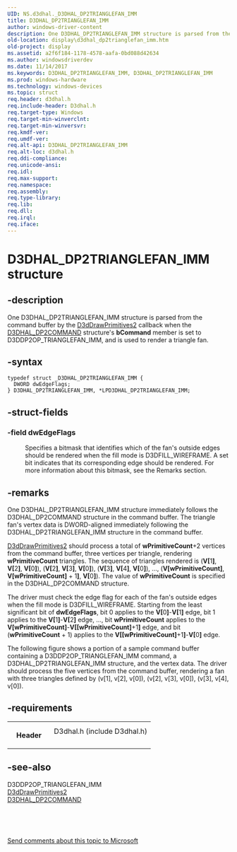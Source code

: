 ```yaml
---
UID: NS.d3dhal._D3DHAL_DP2TRIANGLEFAN_IMM
title: D3DHAL_DP2TRIANGLEFAN_IMM
author: windows-driver-content
description: One D3DHAL_DP2TRIANGLEFAN_IMM structure is parsed from the command buffer by the D3dDrawPrimitives2 callback when the D3DHAL_DP2COMMAND structure's bCommand member is set to D3DDP2OP_TRIANGLEFAN_IMM, and is used to render a triangle fan.
old-location: display\d3dhal_dp2trianglefan_imm.htm
old-project: display
ms.assetid: a2f6f184-1178-4578-aafa-0bd088d42634
ms.author: windowsdriverdev
ms.date: 11/14/2017
ms.keywords: D3DHAL_DP2TRIANGLEFAN_IMM, D3DHAL_DP2TRIANGLEFAN_IMM
ms.prod: windows-hardware
ms.technology: windows-devices
ms.topic: struct
req.header: d3dhal.h
req.include-header: D3dhal.h
req.target-type: Windows
req.target-min-winverclnt: 
req.target-min-winversvr: 
req.kmdf-ver: 
req.umdf-ver: 
req.alt-api: D3DHAL_DP2TRIANGLEFAN_IMM
req.alt-loc: d3dhal.h
req.ddi-compliance: 
req.unicode-ansi: 
req.idl: 
req.max-support: 
req.namespace: 
req.assembly: 
req.type-library: 
req.lib: 
req.dll: 
req.irql: 
req.iface: 
---
```


# D3DHAL_DP2TRIANGLEFAN_IMM structure



## -description
<p>One D3DHAL_DP2TRIANGLEFAN_IMM structure is parsed from the command buffer by the <a href="..\d3dhal\nc-d3dhal-lpd3dhal-drawprimitives2cb.md">D3dDrawPrimitives2</a> callback when the <a href="..\d3dhal\ns-d3dhal--d3dhal-dp2command.md">D3DHAL_DP2COMMAND</a> structure's <b>bCommand</b> member is set to D3DDP2OP_TRIANGLEFAN_IMM, and is used to render a triangle fan.</p>


## -syntax

````
typedef struct _D3DHAL_DP2TRIANGLEFAN_IMM {
  DWORD dwEdgeFlags;
} D3DHAL_DP2TRIANGLEFAN_IMM, *LPD3DHAL_DP2TRIANGLEFAN_IMM;
````


## -struct-fields
<dl>

### -field dwEdgeFlags

<dd>
<p>Specifies a bitmask that identifies which of the fan's outside edges should be rendered when the fill mode is D3DFILL_WIREFRAME. A set bit indicates that its corresponding edge should be rendered. For more information about this bitmask, see the Remarks section.</p>
</dd>
</dl>

## -remarks
<p>One D3DHAL_DP2TRIANGLEFAN_IMM structure immediately follows the D3DHAL_DP2COMMAND structure in the command buffer. The triangle fan's vertex data is DWORD-aligned immediately following the D3DHAL_DP2TRIANGLEFAN_IMM structure in the command buffer.</p>

<p>
<a href="..\d3dhal\nc-d3dhal-lpd3dhal-drawprimitives2cb.md">D3dDrawPrimitives2</a> should process a total of <b>wPrimitiveCount</b>+2 vertices from the command buffer, three vertices per triangle, rendering <b>wPrimitiveCount</b> triangles. The sequence of triangles rendered is (<b>V[</b>1<b>]</b>, <b>V[</b>2<b>]</b>, <b>V[</b>0<b>]</b>), (<b>V[</b>2<b>]</b>, <b>V[</b>3<b>]</b>, <b>V[</b>0<b>]</b>), (<b>V[</b>3<b>]</b>, <b>V[</b>4<b>]</b>, <b>V[</b>0<b>]</b>), ..., (<b>V[wPrimitiveCount]</b>, <b>V[wPrimitiveCount]</b> + 1<b>]</b>, <b>V[</b>0<b>]</b>). The value of <b>wPrimitiveCount</b> is specified in the D3DHAL_DP2COMMAND structure.</p>

<p>The driver must check the edge flag for each of the fan's outside edges when the fill mode is D3DFILL_WIREFRAME. Starting from the least significant bit of <b>dwEdgeFlags</b>, bit 0 applies to the <b>V[</b>0<b>]</b>-<b>V[</b>1<b>]</b> edge, bit 1 applies to the <b>V[</b>1<b>]</b>-<b>V[</b>2<b>]</b> edge, ..., bit <b>wPrimitiveCount</b> applies to the <b>V[wPrimitiveCount]</b>-<b>V[[wPrimitiveCount]</b>+1<b>]</b> edge, and bit (<b>wPrimitiveCount</b> + 1) applies to the <b>V[[wPrimitiveCount]</b>+1<b>]</b>-<b>V[</b>0<b>]</b> edge.</p>

<p>The following figure shows a portion of a sample command buffer containing a D3DDP2OP_TRIANGLEFAN_IMM command, a D3DHAL_DP2TRIANGLEFAN_IMM structure, and the vertex data. The driver should process the five vertices from the command buffer, rendering a fan with three triangles defined by (v[1], v[2], v[0]), (v[2], v[3], v[0]), (v[3], v[4], v[0]).</p>

## -requirements
<table>
<tr>
<th width="30%">
<p>Header</p>
</th>
<td width="70%">
<dl>
<dt>D3dhal.h (include D3dhal.h)</dt>
</dl>
</td>
</tr>
</table>

## -see-also
<dl>
<dt>D3DDP2OP_TRIANGLEFAN_IMM</dt>
<dt>
<a href="..\d3dhal\nc-d3dhal-lpd3dhal-drawprimitives2cb.md">D3dDrawPrimitives2</a>
</dt>
<dt>
<a href="..\d3dhal\ns-d3dhal--d3dhal-dp2command.md">D3DHAL_DP2COMMAND</a>
</dt>
</dl>
<p> </p>
<p> </p>
<p><a href="mailto:wsddocfb@microsoft.com?subject=Documentation%20feedback [display\display]:%20D3DHAL_DP2TRIANGLEFAN_IMM structure%20 RELEASE:%20(11/14/2017)&amp;body=%0A%0APRIVACY STATEMENT%0A%0AWe use your feedback to improve the documentation. We don't use your email address for any other purpose, and we'll remove your email address from our system after the issue that you're reporting is fixed. While we're working to fix this issue, we might send you an email message to ask for more info. Later, we might also send you an email message to let you know that we've addressed your feedback.%0A%0AFor more info about Microsoft's privacy policy, see http://privacy.microsoft.com/en-us/default.aspx." title="Send comments about this topic to Microsoft">Send comments about this topic to Microsoft</a></p>
